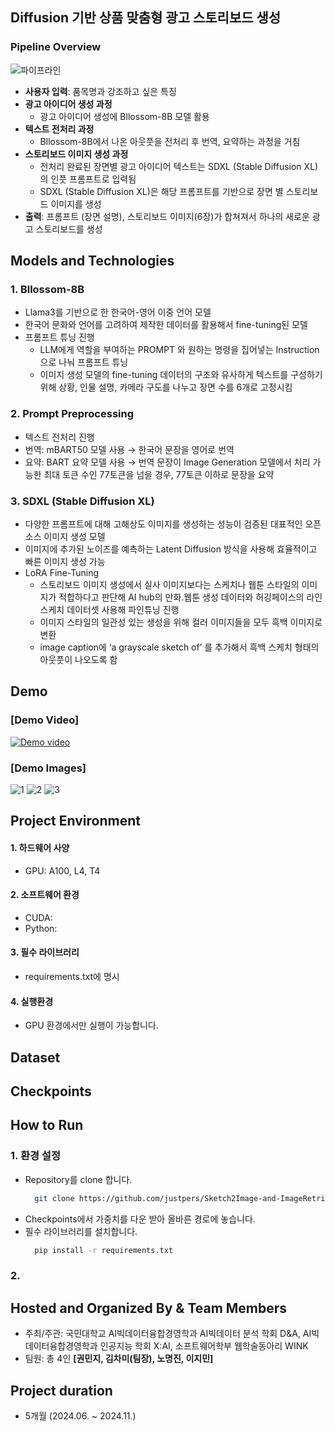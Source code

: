 ## Diffusion 기반 상품 맞춤형 광고 스토리보드 생성
### Pipeline Overview
![파이프라인](https://github.com/user-attachments/assets/62e42633-c9aa-4cb9-b7a4-d2616cc322e8)
- **사용자 입력**: 품목명과 강조하고 싶은 특징
- **광고 아이디어 생성 과정**
  - 광고 아이디어 생성에 Bllossom-8B 모델 활용
- **텍스트 전처리 과정**
  - Bllossom-8B에서 나온 아웃풋을 전처리 후 번역, 요약하는 과정을 거침
- **스토리보드 이미지 생성 과정**
  - 전처리 완료된 장면별 광고 아이디어 텍스트는 SDXL (Stable Diffusion XL)의 인풋 프롬프트로 입력됨
  - SDXL (Stable Diffusion XL)은 해당 프롬프트를 기반으로 장면 별 스토리보드 이미지를 생성
- **출력**: 프롬프트 (장면 설명), 스토리보드 이미지(6장)가 합쳐져서 하나의 새로운 광고 스토리보드를 생성
## Models and Technologies
### 1. Bllossom-8B
- Llama3를 기반으로 한 한국어-영어 이중 언어 모델
- 한국어 문화와 언어를 고려하여 제작한 데이터를 활용해서 fine-tuning된 모델
- 프롬프트 튜닝 진행
  - LLM에게 역할을 부여하는 PROMPT 와 원하는 명령을 집어넣는 Instruction으로 나눠 프롬프트 튜닝
  - 이미지 생성 모델의 fine-tuning 데이터의 구조와 유사하게 텍스트를 구성하기 위해 상황, 인물 설명, 카메라 구도를 나누고 장면 수를 6개로 고정시킴
### 2. Prompt Preprocessing
- 텍스트 전처리 진행
- 번역: mBART50 모델 사용 → 한국어 문장을 영어로 번역
- 요약: BART 요약 모델 사용 → 번역 문장이 Image Generation 모델에서 처리 가능한 최대 토큰 수인 77토큰을 넘을 경우, 77토큰 이하로 문장을 요약
### 3. SDXL (Stable Diffusion XL)
- 다양한 프롬프트에 대해 고해상도 이미지를 생성하는 성능이 검증된 대표적인 오픈소스 이미지 생성 모델
- 이미지에 추가된 노이즈를 예측하는 Latent Diffusion 방식을 사용해 효율적이고 빠른 이미지 생성 가능
- LoRA Fine-Tuning
  - 스토리보드 이미지 생성에서 실사 이미지보다는 스케치나 웹툰 스타일의 이미지가 적합하다고 판단해 AI hub의 만화.웹툰 생성 데이터와 허깅페이스의 라인스케치 데이터셋 사용해 파인튜닝 진행
  - 이미지 스타일의 일관성 있는 생성을 위해 컬러 이미지들을 모두 흑백 이미지로 변환
  - image caption에 ‘a grayscale sketch of’ 를 추가해서 흑백 스케치 형태의 아웃풋이 나오도록 함
## Demo
### [Demo Video]
[![Demo video](https://img.youtube.com/vi/SSBxPj4Wj2o/0.jpg)](https://www.youtube.com/watch?v=SSBxPj4Wj2o)
### [Demo Images] 
![1](https://github.com/user-attachments/assets/c11aef2b-c235-4f7b-94c8-29ac085e5909)
![2](https://github.com/user-attachments/assets/836f59e9-e389-454a-983f-93379e0ab8b7)
![3](https://github.com/user-attachments/assets/44c5ce6d-3bda-438e-9fdf-ad96fe48e681)

## Project Environment
#### 1. 하드웨어 사양
- GPU: A100, L4, T4
#### 2. 소프트웨어 환경
- CUDA:
- Python:
#### 3. 필수 라이브러리
- requirements.txt에 명시
#### 4. 실행환경
- GPU 환경에서만 실행이 가능합니다.

## Dataset
## Checkpoints
## How to Run
### 1. 환경 설정
- Repository를 clone 합니다.
  ```bash
    git clone https://github.com/justpers/Sketch2Image-and-ImageRetrieval
- Checkpoints에서 가중치를 다운 받아 올바른 경로에 놓습니다.
- 필수 라이브러리를 설치합니다.
  ```bash
    pip install -r requirements.txt
### 2. 

## Hosted and Organized By & Team Members
- 주최/주관: 국민대학교 AI빅데이터융합경영학과 AI빅데이터 분석 학회 D&A,  AI빅데이터융합경영학과 인공지능 학회 X:AI, 소프트웨어학부 웹학술동아리 WINK
- 팀원: 총 4인 **[권민지, 김차미(팀장), 노명진, 이지민]**
## Project duration
- 5개월 (2024.06. ~ 2024.11.)
